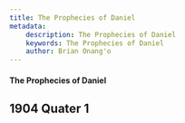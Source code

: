 ```yaml
---
title: The Prophecies of Daniel
metadata:
    description: The Prophecies of Daniel
    keywords: The Prophecies of Daniel
    author: Brian Onang'o
---
```


#### The Prophecies of Daniel

## 1904 Quater 1
